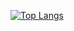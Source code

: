 

[![Top Langs](https://github-readme-stats.vercel.app/api/top-langs/?username=Thiago-pi-souza&layout=compact&langs_count=8)](https://github.com/anuraghazra/github-readme-stats)
